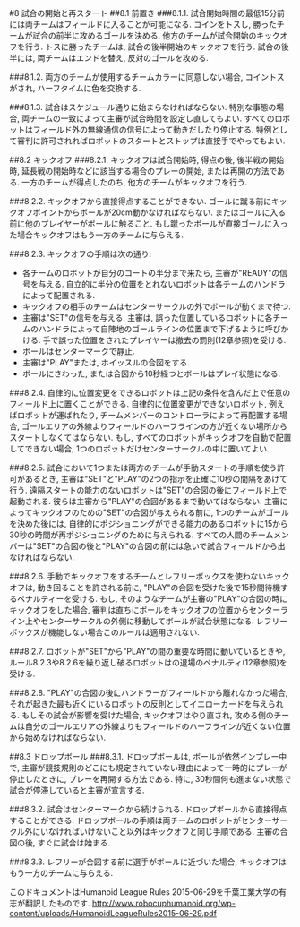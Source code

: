 #8 試合の開始と再スタート
##8.1 前置き
###8.1.1.
試合開始時間の最低15分前には両チームはフィールドに入ることが可能になる. コインをトスし, 勝ったチームが試合の前半に攻めるゴールを決める. 他方のチームが試合開始のキックオフを行う. トスに勝ったチームは, 試合の後半開始のキックオフを行う. 試合の後半には, 両チームはエンドを替え, 反対のゴールを攻める.

###8.1.2.
両方のチームが使用するチームカラーに同意しない場合, コイントスがされ, ハーフタイムに色を交換する.

###8.1.3.
試合はスケジュール通りに始まらなければならない. 特別な事態の場合, 両チームの一致によって主審が試合時間を設定し直してもよい. すべてのロボットはフィールド外の無線通信の信号によって動きだしたり停止する. 特例として審判に許可されればロボットのスタートとストップは直接手でやってもよい.

##8.2 キックオフ
###8.2.1.
キックオフは試合開始時, 得点の後, 後半戦の開始時, 延長戦の開始時などに該当する場合のプレーの開始, または再開の方法である. 一方のチームが得点したのち, 他方のチームがキックオフを行う.

###8.2.2.
キックオフから直接得点することができない. ゴールに蹴る前にキックオフポイントからボールが20cm動かなければならない. またはゴールに入る前に他のプレイヤーがボールに触ること. もし蹴ったボールが直接ゴールに入った場合キックオフはもう一方のチームに与らえる.

###8.2.3. キックオフの手順は次の通り:
* 各チームのロボットが自分のコートの半分まで来たら, 主審が"READY"の信号を与える. 自立的に半分の位置をとれないロボットは各チームのハンドラによって配置される.
* キックオフの相手のチームはセンターサークルの外でボールが動くまで待つ.
* 主審は"SET"の信号を与える. 主審は, 誤った位置しているロボットに各チームのハンドラによって自陣地のゴールラインの位置まで下げるように呼びかける. 手で誤った位置をされたプレイヤーは撤去の罰則(12章参照)を受ける.
* ボールはセンターマークで静止.
* 主審は"PLAY"または, ホイッスルの合図をする.
* ボールにさわった, または合図から10秒経つとボールはプレイ状態になる.

###8.2.4.
自律的に位置変更をできるロボットは上記の条件を含んだ上で任意のフィールド上に置くことができる. 自律的に位置変更ができないロボット, 例えばロボットが運ばれたり, チームメンバーのコントローラによって再配置する場合, ゴールエリアの外線よりフィールドのハーフラインの方が近くない場所からスタートしなくてはならない. もし, すべてのロボットがキックオフを自動で配置してできない場合, 1つのロボットだけセンターサークルの中に置いてよい.

###8.2.5.
試合において1つまたは両方のチームが手動スタートの手順を使う許可があるとき, 主審は"SET"と"PLAY"の2つの指示を正確に10秒の間隔をあけて行う. 遠隔スタートの能力のないロボットは"SET"の合図の後にフィールド上で起動される. 彼らは主審から"PLAY"の合図があるまで動いてはならない. 主審によってキックオフのための"SET"の合図が与えられる前に, 1つのチームがゴールを決めた後には, 自律的にポジショニングができる能力のあるロボットに15から30秒の時間が再ポジショニングのために与えられる. すべての人間のチームメンバーは"SET"の合図の後と"PLAY"の合図の前には急いで試合フィールドから出なければならない.

###8.2.6.
手動でキックオフをするチームとレフリーボックスを使わないキックオフは, 動き回ることを許される前に, "PLAY"の合図を受けた後で15秒間待機するペナルティーを受ける. もし, そのようなチームが主審の"PLAY"の合図の時にキックオフをした場合, 審判は直ちにボールをキックオフの位置からセンターライン上やセンターサークルの外側に移動してボールが試合状態になる. レフリーボックスが機能しない場合このルールは適用されない.

###8.2.7.
ロボットが"SET"から"PLAY"の間の重要な時間に動いているときや, ルール8.2.3や8.2.6を繰り返し破るロボットはの退場のペナルティ(12章参照)を受ける.

###8.2.8.
"PLAY"の合図の後にハンドラーがフィールドから離れなかった場合, それが起きた最も近くにいるロボットの反則としてイエローカードを与えられる. もしその試合が影響を受けた場合, キックオフはやり直され, 攻める側のチームは自分のゴールエリアの外線よりもフィールドのハーフラインが近くない位置から始めなければならない.

##8.3 ドロップボール
###8.3.1.
ドロップボールは, ボールが依然インプレー中で, 主審が競技規則のどこにも規定されていない理由によって一時的にプレーが停止したときに, プレーを再開する方法である. 特に, 30秒間何も進まない状態で試合が停滞していると主審が宣言する.

###8.3.2.
試合はセンターマークから続けられる. ドロップボールから直接得点することができる. ドロップボールの手順は両チームのロボットがセンターサークル外にいなければいけないこと以外はキックオフと同じ手順である. 主審の合図の後, すぐに試合は始まる.

###8.3.3.
レフリーが合図する前に選手がボールに近づいた場合, キックオフはもう一方のチームに与らえる.

このドキュメントはHumanoid League Rules 2015-06-29を千葉工業大学の有志が翻訳したものです.
<http://www.robocuphumanoid.org/wp-content/uploads/HumanoidLeagueRules2015-06-29.pdf>

